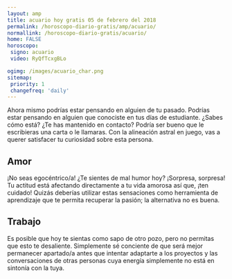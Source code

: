 ```yaml
---
layout: amp
title: acuario hoy gratis 05 de febrero del 2018 
permalink: /horoscopo-diario-gratis/amp/acuario/
normallink: /horoscopo-diario-gratis/acuario/
home: FALSE
horoscopo:
 signo: acuario
 video: RyQfTcxgBLo

ogimg: /images/acuario_char.png
sitemap:
 priority: 1
 changefreq: 'daily'
---
```



Ahora mismo podrías estar pensando en alguien de tu pasado. Podrías estar pensando en alguien que conociste en tus días de estudiante. ¿Sabes cómo está? ¿Te has mantenido en contacto? Podría ser bueno que le escribieras una carta o le llamaras. Con la alineación astral en juego, vas a querer satisfacer tu curiosidad sobre esta persona.

## Amor

¡No seas egocéntrico/a! ¿Te sientes de mal humor hoy? ¡Sorpresa, sorpresa! Tu actitud está afectando directamente a tu vida amorosa así que, ¡ten cuidado! Quizás deberías utilizar estas sensaciones como herramienta de aprendizaje que te permita recuperar la pasión; la alternativa no es buena.

## Trabajo

Es posible que hoy te sientas como sapo de otro pozo, pero no permitas que esto te desaliente. Simplemente sé conciente de que será mejor permanecer apartado/a antes que intentar adaptarte a los proyectos y las conversaciones de otras personas cuya energía simplemente no está en sintonía con la tuya.